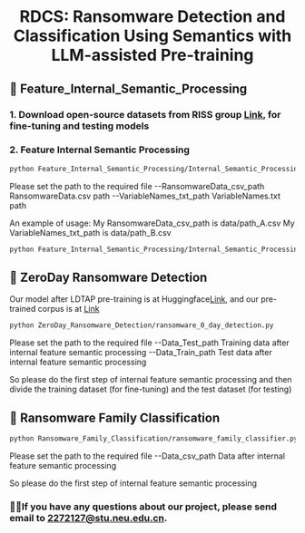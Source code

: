 
<h1 align="center">RDCS: Ransomware Detection and Classification Using Semantics with LLM-assisted Pre-training</h1>
<!-- RDCS: Ransomware Detection and Classification Using Semantics with LLM-assisted Pre-training -->


## 🚀 Feature_Internal_Semantic_Processing

### 1. Download open-source datasets from RISS group <a href="https://github.com/rissgrouphub/ransomwaredataset2016">Link</a>, for fine-tuning and testing models

### 2. Feature Internal Semantic Processing
```bash
python Feature_Internal_Semantic_Processing/Internal_Semantic_Processing.py 
```
Please set the path to the required file
--RansomwareData_csv_path  RansomwareData.csv path
--VariableNames_txt_path  VariableNames.txt path

 An example of usage:
 My RansomwareData_csv_path is data/path_A.csv
 My VariableNames_txt_path is data/path_B.csv

 ```bash
python Feature_Internal_Semantic_Processing/Internal_Semantic_Processing.py --RansomwareData_csv_path data/path_A.csv --VariableNames_txt_path data/path_B.csv
```

## 🚀 ZeroDay Ransomware Detection

Our model after LDTAP pre-training is at Huggingface<a href="https://huggingface.co/zhouce/RDC-GPT">Link</a>, and our pre-trained corpus is at <a href="https://github.com/Michael-zhouce/RDCS/tree/main/Pretraining_Corpus">Link</a>

```bash
python ZeroDay_Ransomware_Detection/ransomware_0_day_detection.py  
```
Please set the path to the required file
--Data_Test_path   Training data after internal feature semantic processing
--Data_Train_path  Test data after internal feature semantic processing

So please do the first step of internal feature semantic processing and then divide the training dataset (for fine-tuning) and the test dataset (for testing)

## 🚀 Ransomware Family Classification

```bash
python Ransomware_Family_Classification/ransomware_family_classifier.py 
```
Please set the path to the required file
--Data_csv_path   Data after internal feature semantic processing

So please do the first step of internal feature semantic processing


### 🙋‍♂️If you have any questions about our project, please send email to 2272127@stu.neu.edu.cn.




